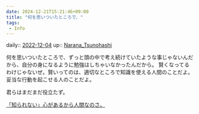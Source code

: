 ```yaml
---
date: 2024-12-21T15:21:46+09:00
title: "何を思いついたところで、"
tags:
 - Info
---
```


daily:: [2022-12-04](/Daily_Note/2022-12-04.md)
up:: [Narana_Tsunohashi](../Bar/Novel/Nacaria/Narana_Tsunohashi.md)

何を思いついたところで、ずっと頭の中で考え続けていたような事じゃないんだから、自分の身になるように勉強はしちゃいなかったんだから。
賢くなってるわけじゃないぜ。賢いってのは、適切なところで知識を使える人間のことだよ。
妥当な行動を起こせる人のことだよ。

君らはまだまだ役立たず。

[「知られない」心があるから人間なのさ。](「知られない」心があるから人間なのさ。.md)